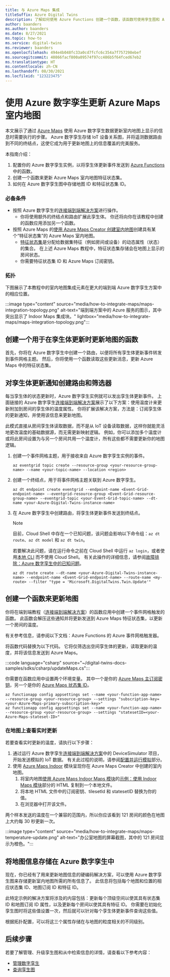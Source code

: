 ```yaml
---
title: 与 Azure Maps 集成
titleSuffix: Azure Digital Twins
description: 了解如何使用 Azure Functions 创建一个函数，该函数可使用孪生图和 Azure 数字孪生通知来更新 Azure Maps 室内地图。
author: baanders
ms.author: baanders
ms.date: 8/27/2021
ms.topic: how-to
ms.service: digital-twins
ms.reviewer: baanders
ms.openlocfilehash: 494e4b048fc33a0cd7fcfc6c354a7f757298ebef
ms.sourcegitcommit: 40866facf800a09574f97cc486b5f64fced67eb2
ms.translationtype: HT
ms.contentlocale: zh-CN
ms.lasthandoff: 08/30/2021
ms.locfileid: "123223475"
---
```

# <a name="use-azure-digital-twins-to-update-an-azure-maps-indoor-map"></a>使用 Azure 数字孪生更新 Azure Maps 室内地图

本文展示了通过 [Azure Maps](../azure-maps/about-azure-maps.md) 使用 Azure 数字孪生数据更新室内地图上显示的信息时需要执行的步骤。 Azure 数字孪生存储 IoT 设备关系图，并将遥测数据路由到不同的终结点，这使它成为用于更新地图上的信息覆盖的完美服务。

本指南介绍：

1. 配置你的 Azure 数字孪生实例，以将孪生体更新事件发送到 [Azure Functions](../azure-functions/functions-overview.md) 中的函数。
2. 创建一个函数来更新 Azure Maps 室内地图特征状态集。
3. 如何在 Azure 数字孪生图中存储地图 ID 和特征状态集 ID。

### <a name="prerequisites"></a>必备条件

* 按照 Azure 数字孪生的[连接端到端解决方案](./tutorial-end-to-end.md)进行操作。
    * 你将使用额外的终结点和路由扩展此孪生体。 你还将向你在该教程中创建的函数应用添加另一个函数。 
* 按照 Azure Maps 的[使用 Azure Maps Creator 创建室内地图](../azure-maps/tutorial-creator-indoor-maps.md)创建具有某个“特征状态集”的 Azure Maps 室内地图。
    * [特征状态集](../azure-maps/creator-indoor-maps.md#feature-statesets)是分配给数据集特征（例如房间或设备）的动态属性（状态）的集合。 在上述 Azure Maps 教程中，特征状态集存储会在地图上显示的房间状态。
    * 你需要特征状态集 ID 和 Azure Maps 订阅密钥。

### <a name="topology"></a>拓扑

下图展示了本教程中的室内地图集成元素在更大的端到端 Azure 数字孪生方案中的相应位置。

:::image type="content" source="media/how-to-integrate-maps/maps-integration-topology.png" alt-text="端到端方案中的 Azure 服务的图示，其中突出显示了 Indoor Maps 集成块。" lightbox="media/how-to-integrate-maps/maps-integration-topology.png":::

## <a name="create-a-function-to-update-a-map-when-twins-update"></a>创建一个用于在孪生体更新时更新地图的函数

首先，你将在 Azure 数字孪生中创建一个路由，以便将所有孪生体更新事件转发到事件网格主题。 然后，你将使用一个函数读取这些更新消息，更新 Azure Maps 中的特征状态集。 

## <a name="create-a-route-and-filter-to-twin-update-notifications"></a>对孪生体更新通知创建路由和筛选器

每当孪生体的状态更新时，Azure 数字孪生实例就可以发出孪生体更新事件。 上面链接的 Azure 数字孪生[连接端到端解决方案](./tutorial-end-to-end.md)展示了以下方案：使用温度计来更新附加到房间的孪生体的温度属性。 你将扩展该解决方案，方法是：订阅孪生体的更新通知，并使用该信息来更新地图。

此模式直接从房间孪生体读取数据，而不是从 IoT 设备读取数据，这样你就能灵活地更改温度的基础数据源，而无需更新映射逻辑。 例如，你可以添加多个温度计或将此房间设置为与另一个房间共用一个温度计，所有这些都不需要更新你的地图逻辑。

1. 创建一个事件网格主题，用于接收来自 Azure 数字孪生实例的事件。
    ```azurecli-interactive
    az eventgrid topic create --resource-group <your-resource-group-name> --name <your-topic-name> --location <region>
    ```

2. 创建一个终结点，用于将事件网格主题关联到 Azure 数字孪生。
    ```azurecli-interactive
    az dt endpoint create eventgrid --endpoint-name <Event-Grid-endpoint-name> --eventgrid-resource-group <Event-Grid-resource-group-name> --eventgrid-topic <your-Event-Grid-topic-name> --dt-name <your-Azure-Digital-Twins-instance-name>
    ```

3. 在 Azure 数字孪生中创建路由，将孪生体更新事件发送到终结点。

    >[!NOTE]
    >目前，Cloud Shell 中存在一个已知问题，该问题会影响以下命令组：`az dt route`、`az dt model` 和 `az dt twin`。
    >
    >若要解决此问题，请在运行命令之前在 Cloud Shell 中运行 `az login`，或者使用[本地 CLI](/cli/azure/install-azure-cli) 而不使用 Cloud Shell。 有关此操作的详细信息，请参阅[故障排除：Azure 数字孪生中的已知问题](troubleshoot-known-issues.md#400-client-error-bad-request-in-cloud-shell)。

    ```azurecli-interactive
    az dt route create --dt-name <your-Azure-Digital-Twins-instance-name> --endpoint-name <Event-Grid-endpoint-name> --route-name <my-route> --filter "type = 'Microsoft.DigitalTwins.Twin.Update'"
    ```

## <a name="create-a-function-to-update-maps"></a>创建一个函数来更新地图

你将在端到端教程（[连接端到端解决方案](./tutorial-end-to-end.md)）的函数应用中创建一个事件网格触发的函数。 此函数会解压这些通知并将更新发送到 Azure Maps 特征状态集，以更新一个房间的温度。

有关参考信息，请参阅以下文档：Azure Functions 的 Azure 事件网格触发器。

将函数代码替换为以下代码。 它将仅筛选出空间孪生体的更新，读取更新的温度，并将该信息发送到 Azure Maps。

:::code language="csharp" source="~/digital-twins-docs-samples/sdks/csharp/updateMaps.cs":::

你需要在函数应用中设置两个环境变量。 其中一个是你的 [Azure Maps 主订阅密钥](../azure-maps/quick-demo-map-app.md#get-the-primary-key-for-your-account)，另一个是你的 [Azure Maps 状态集 ID](../azure-maps/tutorial-creator-indoor-maps.md#create-a-feature-stateset)。

```azurecli-interactive
az functionapp config appsettings set --name <your-function-app-name> --resource-group <your-resource-group> --settings "subscription-key=<your-Azure-Maps-primary-subscription-key>"
az functionapp config appsettings set --name <your-function-app-name>  --resource-group <your-resource-group> --settings "statesetID=<your-Azure-Maps-stateset-ID>"
```

### <a name="view-live-updates-on-your-map"></a>在地图上查看实时更新

若要查看实时更新的温度，请执行以下步骤：

1. 通过运行 Azure 数字孪生[连接端到端解决方案](tutorial-end-to-end.md)中的 DeviceSimulator 项目，开始发送模拟的 IoT 数据。 有关此过程的说明，请参阅[配置并运行模拟](././tutorial-end-to-end.md#configure-and-run-the-simulation)部分。
2. 使用 [Azure Maps Indoor](../azure-maps/how-to-use-indoor-module.md) 模块呈现你在 Azure Maps Creator 中创建的室内地图。
    1. 将室内地图[使用 Azure Maps Indoor Maps 模块](../azure-maps/how-to-use-indoor-module.md)的[示例：使用 Indoor Maps 模块](../azure-maps/how-to-use-indoor-module.md#example-use-the-indoor-maps-module)部分的 HTML 复制到一个本地文件。
    1. 将本地 HTML 文件中的订阅密钥、tilesetId 和 statesetID 替换为你的值。
    1. 在浏览器中打开该文件。

两个样本发送的温度在一个兼容的范围内，所以你应该看到 121 房间的颜色在地图上大约每 30 秒更新一次。

:::image type="content" source="media/how-to-integrate-maps/maps-temperature-update.png" alt-text="办公室地图的屏幕截图，其中的 121 房间显示为橙色。":::

## <a name="store-your-maps-information-in-azure-digital-twins"></a>将地图信息存储在 Azure 数字孪生中

现在，你已经有了用来更新地图信息的硬编码解决方案，可以使用 Azure 数字孪生图来存储更新室内地图所需的所有信息了。 此信息将包括每个地图和位置的相应状态集 ID、地图订阅 ID 和特征 ID。 

此特定示例的解决方案将涉及的内容包括：更新每个顶级空间以使其具有状态集 ID 和地图订阅 ID 属性，以及更新每个房间以使其具有特征 ID。 你需要在初始化孪生图时将这些值设置一次，然后就可以针对每个孪生体更新事件查询这些值。

根据拓扑配置，可以将这三个属性存储在与地图的粒度相关的不同级别。

## <a name="next-steps"></a>后续步骤

若要了解管理、升级孪生图和从中检索信息的详情，请查看以下参考内容：

* [管理数字孪生](./how-to-manage-twin.md)
* [查询孪生图](./how-to-query-graph.md)
